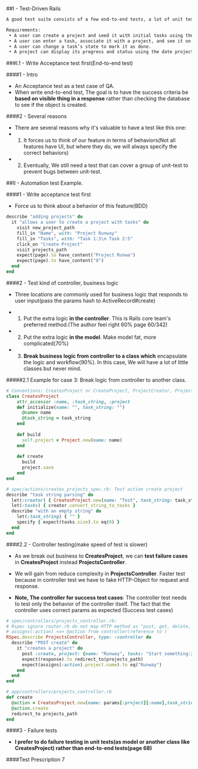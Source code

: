 ##I - Test-Driven Rails

```html
A good test suite consists of a few end-to-end tests, a lot of unit tests.
```

```html
Requirements:
 • A user can create a project and seed it with initial tasks using the some- what contrived syntax of task name:size.
 • A user can enter a task, associate it with a project, and see it on the project page.
 • A user can change a task’s state to mark it as done.
 • A project can display its progress and status using the date projection we created in the last chapter.

```

###I.1 - Write Acceptance test first(End-to-end test)

####1 - Intro
- An Acceptance test as a test case of QA.
- When write end-to-end test, The goal is to have the success criteria be **based on visible thing in a response** rather than checking the database to see if the object is created.

####2 - Several reasons
- There are several reasons why it's valuable to have a test like this one:
- 1) It forces us to think of our feature in terms of behaviors(Not all features have UI, but where they do, we will always specify the correct behaviors)
- 2) Eventually, We still need a test that can cover a group of unit-test to prevent bugs between unit-test.

##II - Automation test Example.

####1 - Write acceptance test first

- Force us to think about a behavior of this feature(BDD)

```ruby
describe "adding projects" do
  it "allows a user to create a project with tasks" do
    visit new_project_path
    fill_in "Name", with: "Project Runway"
    fill_in "Tasks", with: "Task 1:3\n Task 2:5"
    click_on "Create Project"
    visit projects_path
    expect(page).to have_content("Project Runwa")
    expect(page).to have_content("8")
  end
end
```

####2 - Test kind of controller, business logic

- Three locations are commonly used for business logic that responds to user input(pass the params hash to ActiveRecord#create)


- 1) Put the extra logic **in the controller**. This is Rails core team's preferred method.(The author feel right 60% page 60/342)
- 2) Put the extra logic **in the model**. Make model fat, more complicated(70%)
- 3) **Break business logic from controller to a class which** encapsulate the logic and workflow(90%). In this case, We will have a lot of little classes but never mind.

#####2.1 Example for case 3: Break logic from controller to another class.
```ruby
# Conventions: CreatesProject or CreateProject, ProjectCreator, ProjectFactory...
class CreatesProject
    attr_accessor :name, :task_string, :project
    def initialize(name: "", task_string: "") 
      @name= name
      @task_string = task_string
    end
    
    def build
      self.project = Project.new(name: name) 
    end
    
    def create 
      build
      project.save
    end
end

# spec/actions/creates_projects_spec.rb: Test action create project
describe "task string parsing" do
  let(:creator) { CreatesProject.new(name: "Test", task_string: task_string) } 
  let(:tasks) { creator.convert_string_to_tasks }
  describe "with an empty string" do 
    let(:task_string) { "" }
    specify { expect(tasks.size).to eq(0) }
  end
end
```
####2.2 - Controller testing(make speed of test is slower)

- As we break out business to **CreatesProject**, we can **test failure cases** in **CreatesProject** instead **ProjectsController**.
- We will gain from reduce complexity in **ProjectsController**. Faster test because in controller test we have to fake HTTP-Object for request and response.

- **Note, The controller for success test cases**: The controller test needs to test only the behavior of the controller itself. The fact that the controller uses correct params as expected (Success test cases)

```ruby
# spec/controllers/projects_controller.rb:
# Rspec ignore router.rb do not map HTTP method as "post, get, delete, put..." So it just a readable name
# assigns(:action) <=> @action from controller(reference to )
RSpec.describe ProjectsController, type: :controller do
  describe "POST create" do 
    it "creates a project" do
      post :create, project: {name: "Runway", tasks: "Start something:2"} 
      expect(response).to redirect_to(projects_path) 
      expect(assigns(:action).project.name).to eq("Runway")
    end 
  end
end

# app/controllers/projects_controller.rb
def create
  @action = CreatesProject.new(name: params[:project][:name],task_string: params[:project][:tasks])
  @action.create
  redirect_to projects_path
end
```

####3 - Failure tests

- **I prefer to do failure testing in unit tests(as model or another class like CreatesProject) rather than end-to-end tests(page 68)**

####Test Prescription 7



